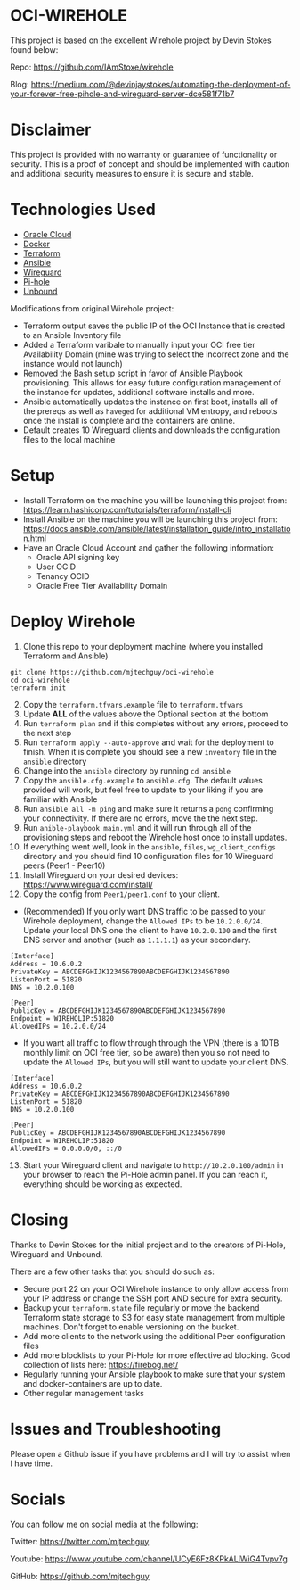 # OCI-WIREHOLE

This project is based on the excellent Wirehole project by Devin Stokes found below: 

Repo: https://github.com/IAmStoxe/wirehole

Blog: https://medium.com/@devinjaystokes/automating-the-deployment-of-your-forever-free-pihole-and-wireguard-server-dce581f71b7

# Disclaimer

This project is provided with no warranty or guarantee of functionality or security. This is a proof of concept and should be implemented with caution and additional security measures to ensure it is secure and stable.

# Technologies Used

* [Oracle Cloud](https://www.oracle.com/cloud/)
* [Docker](https://docs.docker.com/engine/)
* [Terraform](https://www.terraform.io/)
* [Ansible](https://www.ansible.com/)
* [Wireguard](https://www.wireguard.com/)
* [Pi-hole](https://pi-hole.net/)
* [Unbound](https://nlnetlabs.nl/projects/unbound/about/)

Modifications from original Wirehole project:

* Terraform output saves the public IP of the OCI Instance that is created to an Ansible Inventory file
* Added a Terraform varibale to manually input your OCI free tier Availability Domain (mine was trying to select the incorrect zone and the instance would not launch)
* Removed the Bash setup script in favor of Ansible Playbook provisioning. This allows for easy future configuration management of the instance for updates, additional software installs and more.
* Ansible automatically updates the instance on first boot, installs all of the prereqs as well as `haveged` for additional VM entropy, and reboots once the install is complete and the containers are online.
* Default creates 10 Wireguard clients and downloads the configuration files to the local machine

# Setup

* Install Terraform on the machine you will be launching this project from: https://learn.hashicorp.com/tutorials/terraform/install-cli
* Install Ansible on the machine you will be launching this project from: https://docs.ansible.com/ansible/latest/installation_guide/intro_installation.html
* Have an Oracle Cloud Account and gather the following information:
  * Oracle API signing key
  * User OCID
  * Tenancy OCID
  * Oracle Free Tier Availability Domain

# Deploy Wirehole
1. Clone this repo to your deployment machine (where you installed Terraform and Ansible)

```
git clone https://github.com/mjtechguy/oci-wirehole
cd oci-wirehole
terraform init
```
2. Copy the `terraform.tfvars.example` file to `terraform.tfvars`
3. Update **ALL** of the values above the Optional section at the bottom
4. Run `terraform plan` and if this completes without any errors, proceed to the next step
5. Run `terraform apply --auto-approve` and wait for the deployment to finish. When it is complete you should see a new `inventory` file in the `ansible` directory
6. Change into the `ansible` directory by running `cd ansible`
7. Copy the `ansible.cfg.example` to `ansible.cfg`. The default values provided will work, but feel free to update to your liking if you are familiar with Ansible
8. Run `ansible all -m ping` and make sure it returns a `pong` confirming your connectivity. If there are no errors, move the the next step.
9. Run `anible-playbook main.yml` and it will run through all of the provisioning steps and reboot the Wirehole host once to install updates.
10. If everything went well, look in the `ansible`, `files`, `wg_client_configs` directory and you should find 10 configuration files for 10 Wireguard peers (Peer1 - Peer10)
11. Install Wireguard on your desired devices: https://www.wireguard.com/install/
12. Copy the config from `Peer1/peer1.conf` to your client. 
  * (Recommended) If you only want DNS traffic to be passed to your Wirehole deployment, change the `Allowed IPs` to be `10.2.0.0/24`. Update your local DNS one the client to have `10.2.0.100` and the first DNS server and another (such as `1.1.1.1`) as your secondary.
  ```
[Interface]
Address = 10.6.0.2
PrivateKey = ABCDEFGHIJK1234567890ABCDEFGHIJK1234567890
ListenPort = 51820
DNS = 10.2.0.100

[Peer]
PublicKey = ABCDEFGHIJK1234567890ABCDEFGHIJK1234567890
Endpoint = WIREHOLIP:51820
AllowedIPs = 10.2.0.0/24
  ```
  * If you want all traffic to flow through through the VPN (there is a 10TB monthly limit on OCI free tier, so be aware) then you so not need to update the `Allowed IPs`, but you will still want to update your client DNS.
  ```
  [Interface]
Address = 10.6.0.2
PrivateKey = ABCDEFGHIJK1234567890ABCDEFGHIJK1234567890
ListenPort = 51820
DNS = 10.2.0.100

[Peer]
PublicKey = ABCDEFGHIJK1234567890ABCDEFGHIJK1234567890
Endpoint = WIREHOLIP:51820
AllowedIPs = 0.0.0.0/0, ::/0
  ```
13. Start your Wireguard client and navigate to `http://10.2.0.100/admin` in your browser to reach the Pi-Hole admin panel. If you can reach it, everything should be working as expected.

# Closing

Thanks to Devin Stokes for the initial project and to the creators of Pi-Hole, Wireguard and Unbound.

There are a few other tasks that you should do such as:
* Secure port 22 on your OCI Wirehole instance to only allow access from your IP address or change the SSH port AND secure for extra security.
* Backup your `terraform.state` file regularly or move the backend Terraform state storage to S3 for easy state management from multiple machines. Don't forget to enable versioning on the bucket.
* Add more clients to the network using the additional Peer configuration files
* Add more blocklists to your Pi-Hole for more effective ad blocking. Good collection of lists here: https://firebog.net/
* Regularly running your Ansible playbook to make sure that your system and docker-containers are up to date.
* Other regular management tasks

# Issues and Troubleshooting

Please open a Github issue if you have problems and I will try to assist when I have time.

# Socials

You can follow me on social media at the following:

Twitter: https://twitter.com/mjtechguy

Youtube: https://www.youtube.com/channel/UCyE6Fz8KPkALlWiG4Tvpv7g

GitHub: https://github.com/mjtechguy


